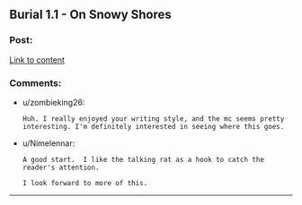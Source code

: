 ## Burial 1.1 - On Snowy Shores

### Post:

[Link to content](https://www.royalroad.com/fiction/22559/on-snowy-shores/chapter/387561/burial-11)

### Comments:

- u/zombieking26:
  ```
  Huh. I really enjoyed your writing style, and the mc seems pretty interesting. I'm definitely interested in seeing where this goes.
  ```

- u/Nimelennar:
  ```
  A good start.  I like the talking rat as a hook to catch the reader's attention.

  I look forward to more of this.
  ```

---

